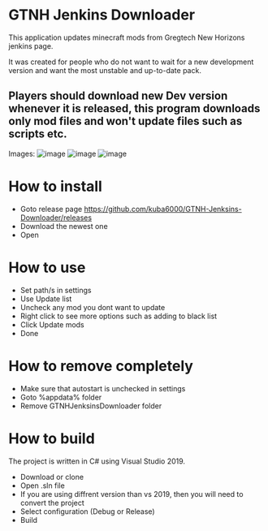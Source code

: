 # GTNH Jenkins Downloader
 
 This application updates minecraft mods from Gregtech New Horizons jenkins page.

 It was created for people who do not want to wait for a new development version and want the most unstable and up-to-date pack.

## Players should download new Dev version whenever it is released, this program downloads only mod files and won't update files such as scripts etc.

Images:
![image](https://user-images.githubusercontent.com/53441451/137636072-f1f5ee4c-12c4-4d90-a95f-5d64205eaa88.png)
![image](https://user-images.githubusercontent.com/53441451/137636177-a5075a41-03d9-4c06-a78f-78d90bf7b127.png)
![image](https://user-images.githubusercontent.com/53441451/137636182-f7ad7ad3-a469-4e68-ad68-f5447648ca31.png)

# How to install
 - Goto release page https://github.com/kuba6000/GTNH-Jenksins-Downloader/releases
 - Download the newest one
 - Open
# How to use
 - Set path/s in settings
 - Use Update list
 - Uncheck any mod you dont want to update
 - Right click to see more options such as adding to black list
 - Click Update mods
 - Done
# How to remove completely
 - Make sure that autostart is unchecked in settings
 - Goto %appdata% folder
 - Remove GTNHJenksinsDownloader folder
# How to build
 The project is written in C# using Visual Studio 2019.
 - Download or clone
 - Open .sln file
 - If you are using diffrent version than vs 2019, then you will need to convert the project
 - Select configuration (Debug or Release)
 - Build
